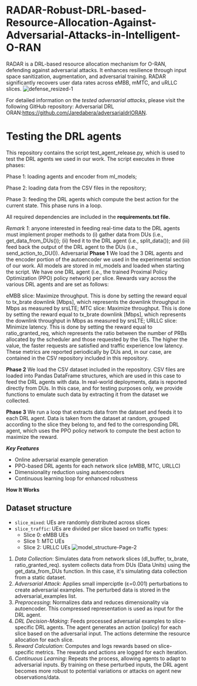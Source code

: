 # RADAR-Robust-DRL-based-Resource-Allocation-Against-Adversarial-Attacks-in-Intelligent-O-RAN
RADAR is a DRL-based resource allocation mechanism for O-RAN, defending against adversarial attacks. It enhances resilience through input space sanitization, augmentation, and adversarial training. RADAR significantly recovers user data rates across eMBB, mMTC, and uRLLC slices.
![defense_resized-1](https://github.com/user-attachments/assets/b7065639-0efc-46c4-b95b-9dec6af8d94b)


For detailed information on the *tested adversarial attacks*, please visit the following GitHub repository: Adversarial DRL ORAN:https://github.com/Jaredabera/adversarialdrlORAN.

# Testing the DRL agents

This repository contains the script test_agent_release.py, which is used to test the DRL agents we used in our work. The script executes in three phases:

Phase 1: loading agents and encoder from ml_models;

Phase 2: loading data from the CSV files in the repository;

Phase 3: feeding the DRL agents which compute the best action for the current state. This phase runs in a loop.

All required dependencies are included in the **requirements.txt file.**

*Remark 1*: anyone interested in feeding real-time data to the DRL agents must implement proper methods to (i) gather data from DUs (i.e., get_data_from_DUs()); (ii) feed it to the DRL agent (i.e., split_data()); and (iii) feed back the output of the DRL agent to the DUs (i.e., send_action_to_DU()).
Adversarial
**Phase 1**
We load the 3 DRL agents and the encoder portion of the autoencoder we used in the experimental section of our work. All models are stored in ml_models and loaded when starting the script. We have one DRL agent (i.e., the trained Proximal Policy Optimization (PPO) policy network) per slice. Rewards vary across the various DRL agents and are set as follows:

eMBB slice: Maximize throughput. This is done by setting the reward equal to tx_brate downlink [Mbps], which represents the downlink throughput in Mbps as measured by srsLTE;
MTC slice: Maximize throughput. This is done by setting the reward equal to tx_brate downlink [Mbps], which represents the downlink throughput in Mbps as measured by srsLTE;
URLLC slice: Minimize latency. This is done by setting the reward equal to ratio_granted_req, which represents the ratio between the number of PRBs allocated by the scheduler and those requested by the UEs. The higher the value, the faster requests are satisfied and traffic experience low latency.
These metrics are reported periodically by DUs and, in our case, are contained in the CSV repository included in this repository.

**Phase 2**
We load the CSV dataset included in the repository. CSV files are loaded into Pandas DataFrame structures, which are used in this case to feed the DRL agents with data. In real-world deployments, data is reported directly from DUs. In this case, and for testing purposes only, we provide functions to emulate such data by extracting it from the dataset we collected.

**Phase 3**
We run a loop that extracts data from the dataset and feeds it to each DRL agent. Data is taken from the dataset at random, grouped according to the slice they belong to, and fed to the corresponding DRL agent, which uses the PPO policy network to compute the best action to maximize the reward.

***Key Features***

- Online adversarial example generation
- PPO-based DRL agents for each network slice (eMBB, MTC, URLLC)
- Dimensionality reduction using autoencoders
- Continuous learning loop for enhanced robustness

**How It Works**
## Dataset structure
- ``slice_mixed``: UEs are randomly distributed across slices
- ``slice_traffic``: UEs are divided per slice based on traffic types:
  	- Slice 0: eMBB UEs
  	- Slice 1: MTC UEs
  	- Slice 2: URLLC UEs
![model_structure-Page-2](https://github.com/user-attachments/assets/6550f734-d10a-45d6-a454-8a761e23b549)

1. *Data Collection*: Simulates data from network slices (dl_buffer, tx_brate, ratio_granted_req). system collects data from DUs (Data Units) using the get_data_from_DUs function. In this case, it's simulating data collection from a static dataset.
2. *Adversarial Attack*: Applies small imperciptle  (ε=0.001) perturbations to create adversarial examples. The perturbed data is stored in the adversarial_examples list.
3. *Preprocessing*: Normalizes data and reduces dimensionality via autoencoder. This compressed representation is used as input for the DRL agent.
4. *DRL Decision-Making*: Feeds processed adversarial examples to slice-specific DRL agents. The agent generates an action (policy) for each slice based on the adversarial input.
The actions determine the resource allocation for each slice.
5. *Reward Calculation*: Computes and logs rewards based on slice-specific metrics. The rewards and actions are logged for each iteration.
6. *Continuous Learning*: Repeats the process, allowing agents to adapt to adversarial inputs. By training on these perturbed inputs, the DRL agent becomes more robust to potential variations or attacks on agent new observations/data.
